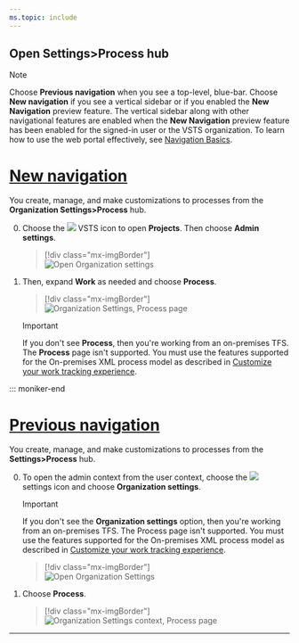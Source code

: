 ```yaml
---
ms.topic: include
---
```


<a id="open-process-wit">  </a>
## Open Settings>Process hub

> [!NOTE]
> Choose **Previous navigation** when you see a top-level, blue-bar. Choose **New navigation** if you see a vertical sidebar or if you enabled the **New Navigation** preview feature. The vertical sidebar along with other navigational features are enabled when the **New Navigation** preview feature has been enabled for the signed-in user or the VSTS organization. To learn how to use the web portal effectively, see [Navigation Basics](/vsts/project/navigation/index).    

# [New navigation](#tab/new-nav)

You create, manage, and make customizations to processes from the **Organization Settings>Process** hub. 

0. Choose the ![](/vsts/_img/icons/project-icon.png) VSTS icon to open **Projects**. Then choose **Admin settings**. 

	> [!div class="mx-imgBorder"]  
	> ![Open Organization settings](/vsts/_shared/_img/settings/open-admin-settings-vert.png)  

0. Then, expand **Work** as needed and choose **Process**. 
   
	> [!div class="mx-imgBorder"]  
	> ![Organization Settings, Process page](/vsts/organizations/settings/work/_img/process/open-process-page-vert.png) 

	> [!IMPORTANT]  
	>If you don't see **Process**, then you're working from an on-premises TFS. The **Process** page isn't supported. You must use the features supported for the On-premises XML process model as described in [Customize your work tracking experience](/vsts/reference/customize-work).

::: moniker-end  

# [Previous navigation](#tab/previous-nav)

You create, manage, and make customizations to processes from the **Settings>Process** hub. 

0. To open the admin context from the user context, choose the ![](/vsts/_img/icons/gear_icon.png) settings icon and choose **Organization settings**.
 
	> [!IMPORTANT]  
	>If you don't see the **Organization settings** option, then you're working from an on-premises TFS. The Process page isn't supported. You must use the features supported for the On-premises XML process model as described in [Customize your work tracking experience](/vsts/reference/customize-work).
	
	> [!div class="mx-imgBorder"]  
	> ![Open Organization Settings](/vsts/_shared/_img/settings/open-account-settings.png)   

0. Choose **Process**. 
   
	> [!div class="mx-imgBorder"]  
	> ![Organization Settings context, Process page](/vsts/organizations/settings/work/_img/process/open-process-page.png) 

---

